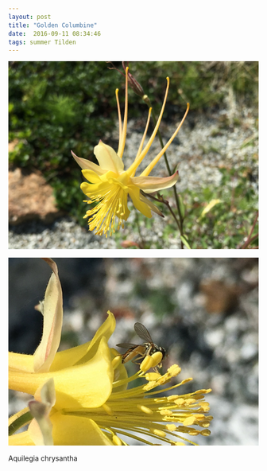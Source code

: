 ```yaml
---
layout: post
title: "Golden Columbine"
date:  2016-09-11 08:34:46
tags: summer Tilden 
---
```


![Golden Columbine](/images/golden-columbine-full.png)

![Golden Columbine](/images/golden-columbine-and-fly.png)

Aquilegia chrysantha

<!--more-->

